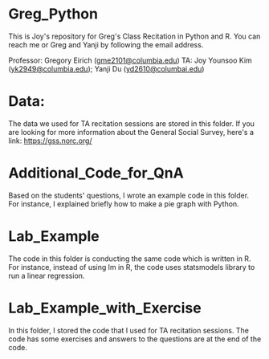 # Greg_Python

This is Joy's repository for Greg's Class Recitation in Python and R.
You can reach me or Greg and Yanji by following the email address. 

Professor: Gregory Eirich (gme2101@columbia.edu)
TA: Joy Younsoo Kim (yk2949@columbia.edu); Yanji Du (yd2610@columbai.edu)

# Data:
The data we used for TA recitation sessions are stored in this folder.
If you are looking for more information about the General Social Survey, here's a link: https://gss.norc.org/

# Additional_Code_for_QnA
Based on the students' questions, I wrote an example code in this folder.
For instance, I explained briefly how to make a pie graph with Python.

# Lab_Example
The code in this folder is conducting the same code which is written in R. 
For instance, instead of using lm in R, the code uses statsmodels library to run a linear regression.

# Lab_Example_with_Exercise
In this folder, I stored the code that I used for TA recitation sessions.
The code has some exercises and answers to the questions are at the end of the code. 
